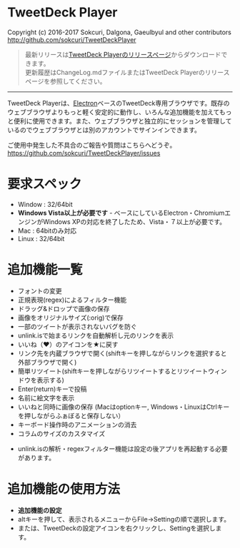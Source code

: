 # TweetDeck Player
Copyright (c) 2016-2017 Sokcuri, Dalgona, Gaeulbyul and other contributors
http://github.com/sokcuri/TweetDeckPlayer

> 最新リリースは[TweetDeck Playerのリリースページ](https://github.com/sokcuri/TweetDeckPlayer/releases)からダウンロードできます。  
> 更新履歴はChangeLog.mdファイルまたはTweetDeck Playerのリリースページを参照してください。

---

TweetDeck Playerは、[Electron](http://electron.atom.io/)ベースのTweetDeck専用ブラウザです。既存のウェブブラウザよりもっと軽く安定的に動作し、いろんな追加機能を加えてもっと便利に使用できます。また、ウェブブラウザと独立的にセッションを管理しているのでウェブブラウザとは別のアカウントでサインインできます。

ご使用中発生した不具合のご報告や質問はこちらへどうぞ。
https://github.com/sokcuri/TweetDeckPlayer/issues

# 要求スペック

- Window : 32/64bit
 - **Windows Vista以上が必要です** - ベースにしているElectron・ChromiumエンジンがWindows XPの対応を終了したため、Vista・７以上が必要です。
- Mac : 64bitのみ対応
- Linux : 32/64bit


# 追加機能一覧

- フォントの変更
- 正規表現(regex)によるフィルター機能
- ドラッグ&ドロップで画像の保存
- 画像をオリジナルサイズ(:orig)で保存
- 一部のツイートが表示されないバグを防ぐ
- unlink.isで始まるリンクを自動解析し元のリンクを表示
- いいね（♥）のアイコンを★に戻す
- リンク先を内蔵ブラウザで開く(shiftキーを押しながらリンクを選択すると外部ブラウザで開く)
- 簡単リツイート(shiftキーを押しながらリツイートするとリツイートウィンドウを表示する)
- Enter(return)キーで投稿
- 名前に絵文字を表示
- いいねと同時に画像の保存 (Macはoptionキー, Windows・LinuxはCtrlキーを押しながらふぁぼると保存しない）
- キーボード操作時のアニメーションの消去
- コラムのサイズのカスタマイズ

* unlink.isの解析・regexフィルター機能は設定の後アプリを再起動する必要があります。


# 追加機能の使用方法
- **追加機能の設定**
 - altキーを押して、表示されるメニューからFile→Settingの順で選択します。
 - または、TweetDeckの設定アイコンを右クリックし、Settingを選択します。
